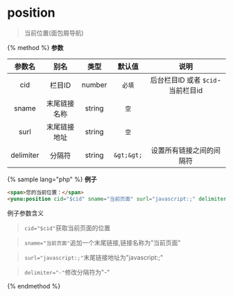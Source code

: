 # position

> 当前位置(面包屑导航)

{% method %}
**参数**

|参数名|别名|类型|默认值|说明|
|:----:|:--:|:--:|:----:|:--:|
|cid|栏目ID|number|`必填`|后台栏目ID 或者 `$cid`-当前栏目id|
|sname|末尾链接名称|string|`空`||
|surl|末尾链接地址|string|`空`||
|delimiter|分隔符|string|`&gt;&gt;`|设置所有链接之间的间隔符|

{% sample lang="php" %}
**例子**

```html
<span>您的当前位置：</span>
<yunu:position cid="$cid" sname="当前页面" surl="javascript:;" delimiter="-" />
```

例子参数含义

>`cid="$cid"`获取当前页面的位置

>`sname="当前页面"`追加一个末尾链接,链接名称为"当前页面"

>`surl="javascript:;"`末尾链接地址为"javascript:;"

>`delimiter="-"`修改分隔符为"-"

{% endmethod %}
